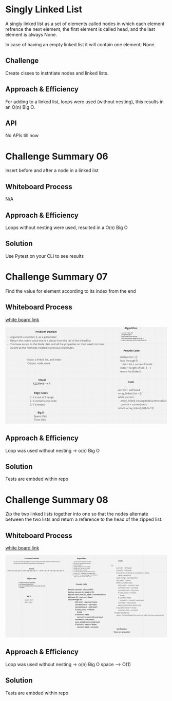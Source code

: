 # Singly Linked List
A singly linked list as a set of elements called nodes in which each element refrence the next element, the first element is called head, and the last element is always None.

In case of having an empty linked list it will contain one element; None.

## Challenge
Create clsses to instntiate nodes and linked lists.

## Approach & Efficiency
For adding to a linked list, loops were used (without nesting), this results in an O(n) Big O.

## API
No APIs till now


# Challenge Summary 06
Insert before and after a node in a linked list

## Whiteboard Process
N/A

## Approach & Efficiency
Loops without nesting were used, resulted in a O(n) Big O

## Solution
Use Pytest on your CLI to see results

# Challenge Summary 07
Find the value for element according to its index from the end

## Whiteboard Process
[white board link](https://webwhiteboard.com/board/neNFHaVZdrACDsJiemaCqMtlFOxmzi3C/)

![white board](linked_list/assets/challenge07new.png)

## Approach & Efficiency
Loop was used without nesting ->  o(n) Big O

## Solution
Tests are embded within repo

# Challenge Summary 08
Zip the two linked lists together into one so that the nodes alternate between the two lists and return a reference to the head of the zipped list.

## Whiteboard Process
[white board link](https://webwhiteboard.com/board/XhQ7PZTM2F3EZmgE1Q63GjOZ09QpDPVp/)

![white board](linked_list/assets/challenge08.png)

## Approach & Efficiency
Loop was used without nesting ->  o(n) Big O
space --> O(1)

## Solution
Tests are embded within repo